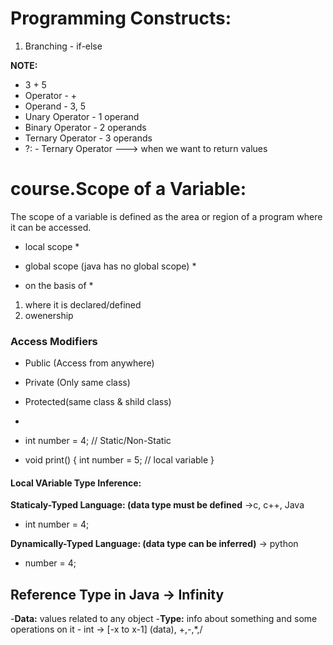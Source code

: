 # Programming Constructs:

1. Branching - if-else











**NOTE:**
- 3 + 5
- Operator - +
- Operand - 3, 5
- Unary Operator - 1 operand
- Binary Operator - 2 operands
- Ternary Operator - 3 operands
- ?: - Ternary Operator ---> when we want to return values

# course.Scope of a Variable:
The scope of a variable is defined as the area or region of a program 
where it can be accessed. 
* local scope *
* global scope (java has no global scope) *

* on the basis of *
1. where it is declared/defined
2. owenership

### Access Modifiers
- Public   (Access from anywhere)
- Private  (Only same class)
- Protected(same class & shild class)
- <Default>

- int number = 4;  // Static/Non-Static
- void print() {
   int number = 5;   // local variable
}



#### Local VAriable Type Inference: 

**Staticaly-Typed Language: (data type must be defined**
->c, c++, Java
- int number = 4;

**Dynamically-Typed Language: (data type can be inferred)**
-> python
- number = 4;


## Reference Type in Java -> Infinity 

-**Data:** values related to any object
-**Type:** info about something and some operations on it
            - int -> [-x to x-1] (data), +,-,*,/